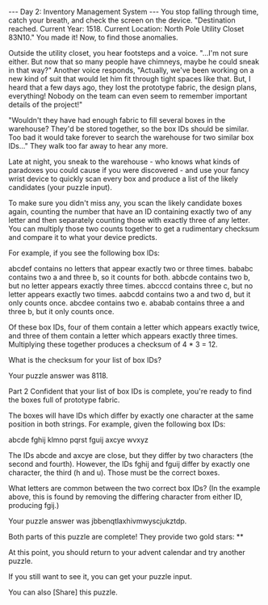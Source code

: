 --- Day 2: Inventory Management System ---
You stop falling through time, catch your breath, and check the screen on the device. "Destination reached. Current Year: 1518. Current Location: North Pole Utility Closet 83N10." You made it! Now, to find those anomalies.

Outside the utility closet, you hear footsteps and a voice. "...I'm not sure either. But now that so many people have chimneys, maybe he could sneak in that way?" Another voice responds, "Actually, we've been working on a new kind of suit that would let him fit through tight spaces like that. But, I heard that a few days ago, they lost the prototype fabric, the design plans, everything! Nobody on the team can even seem to remember important details of the project!"

"Wouldn't they have had enough fabric to fill several boxes in the warehouse? They'd be stored together, so the box IDs should be similar. Too bad it would take forever to search the warehouse for two similar box IDs..." They walk too far away to hear any more.

Late at night, you sneak to the warehouse - who knows what kinds of paradoxes you could cause if you were discovered - and use your fancy wrist device to quickly scan every box and produce a list of the likely candidates (your puzzle input).

To make sure you didn't miss any, you scan the likely candidate boxes again, counting the number that have an ID containing exactly two of any letter and then separately counting those with exactly three of any letter. You can multiply those two counts together to get a rudimentary checksum and compare it to what your device predicts.

For example, if you see the following box IDs:

abcdef contains no letters that appear exactly two or three times.
bababc contains two a and three b, so it counts for both.
abbcde contains two b, but no letter appears exactly three times.
abcccd contains three c, but no letter appears exactly two times.
aabcdd contains two a and two d, but it only counts once.
abcdee contains two e.
ababab contains three a and three b, but it only counts once.

Of these box IDs, four of them contain a letter which appears exactly twice, and three of them contain a letter which appears exactly three times. Multiplying these together produces a checksum of 4 * 3 = 12.

What is the checksum for your list of box IDs?

Your puzzle answer was 8118.

Part 2
Confident that your list of box IDs is complete, you're ready to find the boxes full of prototype fabric.

The boxes will have IDs which differ by exactly one character at the same position in both strings. For example, given the following box IDs:

abcde
fghij
klmno
pqrst
fguij
axcye
wvxyz


The IDs abcde and axcye are close, but they differ by two characters (the second and fourth). However, the IDs fghij and fguij differ by exactly one character, the third (h and u). Those must be the correct boxes.

What letters are common between the two correct box IDs? (In the example above, this is found by removing the differing character from either ID, producing fgij.)

Your puzzle answer was jbbenqtlaxhivmwyscjukztdp.

Both parts of this puzzle are complete! They provide two gold stars: **

At this point, you should return to your advent calendar and try another puzzle.

If you still want to see it, you can get your puzzle input.

You can also [Share] this puzzle.
